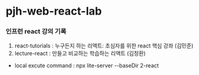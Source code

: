 # pjh-web-react-lab
### 인프런 react 강의 기록
1. react-tutorials : 누구든지 하는 리액트: 초심자를 위한 react 핵심 강좌 (김민준)
2. lecture-react : 만들고 비교하는 학습하는 리액트 (김정환)
* local excute command : npx lite-server --baseDir 2-react
